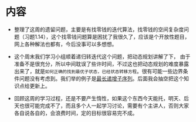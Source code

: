 # 内容

- 整理了这周的遗留问题，主要是有找零钱的迭代算法，找零钱的空间复杂度问题（习题1.14），这个找零钱问题算是困扰了我很久了，应该是个开放性题目，网上各种解法也都有，今后没事可以多想想。

- 这个周末我们学习小组顺着递归转迭代这个问题，把动态规划讲解了下， 由于准备不是很充分，所以中间耽误了些许时间，不过这也把动态规划的难度暴露出来了，就是`如何正确的找到最优子状态，已经状态转移方程`。很有可能一些边界条件问题没有考虑到。我们举的例子是[最长递增子序列](https://github.com/julycoding/The-Art-Of-Programming-By-July/blob/master/ebook/zh/05.06.md)。后面我会抽空把这个知识点给更新上。

- 回顾这周的学习过程，还是不要产生惰性，如果这个东西今天能托，明天、后天也很可能完成不了，而且多个人一起学习讨论，需要有个主讲人，否则大家各自说各自的，会浪费时间，定的目标很容易完不成。